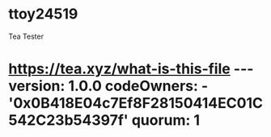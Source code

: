 # ttoy24519
Tea Tester
# https://tea.xyz/what-is-this-file --- version: 1.0.0 codeOwners: - '0x0B418E04c7Ef8F28150414EC01C542C23b54397f' quorum: 1
